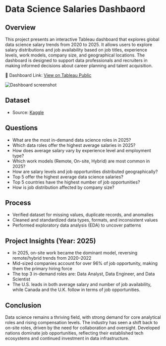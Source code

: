 # Data Science Salaries Dashbaord
## Overview
This project presents an interactive Tableau dashboard that explores global data science salary trends from 2020 to 2025. It allows users to explore salary distributions and job availability based on job titles, experience levels, work models, company size, and geographical locations. The dashboard is designed to support data professionals and recruiters in making informed decisions about career planning and talent acquisition.

🔗 Dashboard Link: [View on Tableau Public](https://public.tableau.com/app/profile/chew.en.qing/viz/Asg2_17465902053080/Dashboard)

![Dashboard screenshot](https://github.com/user-attachments/assets/9fd42a8d-49dd-4ef7-9b42-c0fe828e8454)

## Dataset 
- Source:  [Kaggle](https://www.kaggle.com/datasets/saurabhbadole/latest-data-science-job-salaries-2024)

## Questions
- What are the most in-demand data science roles in 2025?
- Which data roles offer the highest average salaries in 2025?
- How does average salary vary by experience level and employment type?
- Which work models (Remote, On-site, Hybrid) are most common in 2025?
- How are salary levels and job opportunities distributed geographically?
- Top 5 offer the highest average data science salaries?
- Top 5 countries have the highest number of job opportunities? 
- How is job distribution affected by company size?
  
## Process
- Verified dataset for missing values, duplicate records, and anomalies
- Cleaned and standardized data types, formats, and inconsistent values
- Performed exploratory data analysis (EDA) to uncover patterns

## Project Insights (Year: 2025)
- In 2025, on-site work became the dominant model, reversing remote/hybrid trends from 2020–2022
- Mid-sized companies account for over 96% of job opportunity, making them the primary hiring force
- The top 3 in-demand roles are: Data Analyst, Data Engineer, and Data Scientist
- The U.S. leads in both average salary and number of job availability, while Canada and the U.K. follow in terms of job opportunities.

## Conclusion
Data science remains a thriving field, with strong demand for core analytical roles and rising compensation levels. The industry has seen a shift back to on-site roles, driven by the need for collaboration and oversight. Developed nations dominate job opportunities, reflecting their established tech ecosystems and continued investment in data infrastructure.
